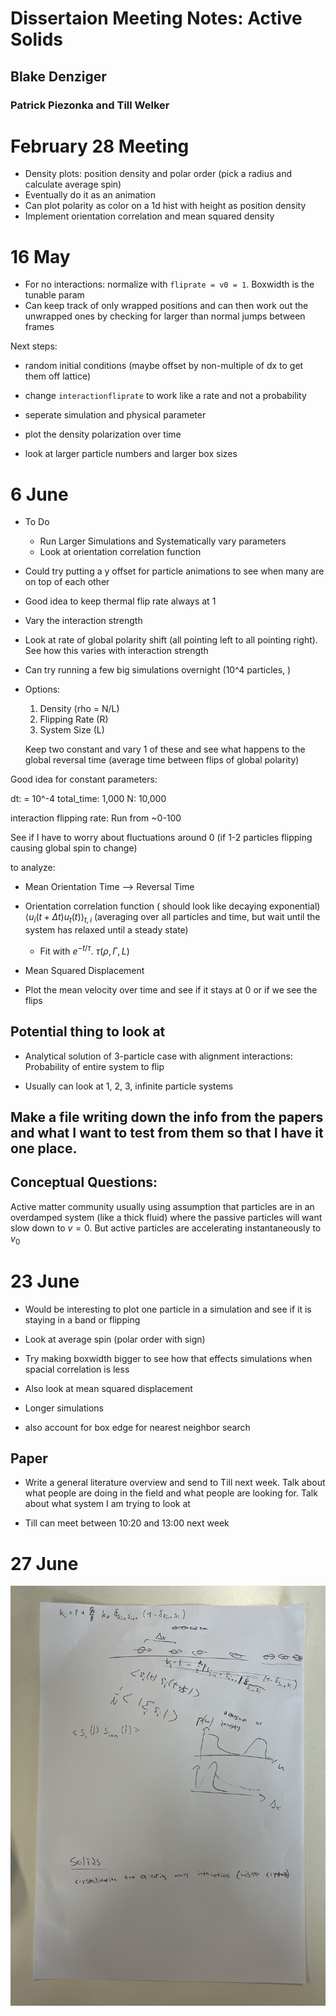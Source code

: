 # Dissertaion Meeting Notes: Active Solids

## Blake Denziger
### Patrick Piezonka and Till Welker



# February 28 Meeting

- Density plots: position density and polar order (pick a radius and calculate average spin)
- Eventually do it as an animation
- Can plot polarity as color on a 1d hist with height as position density
- Implement orientation correlation and mean squared density



# 16 May

- For no interactions: normalize with `fliprate = v0 = 1`. Boxwidth is the tunable param
- Can keep track of only wrapped positions and can then work out the unwrapped ones by checking for larger than normal jumps between frames


Next steps:
- random initial conditions (maybe offset by non-multiple of dx to get them off lattice)
- change `interactionfliprate` to work like a rate and not a probability

- seperate simulation and physical parameter

- plot the density polarization over time
- look at larger particle numbers and larger box sizes



# 6 June

- To Do
    - Run Larger Simulations and Systematically vary parameters
    - Look at orientation correlation function

- Could try putting a y offset for particle animations to see when many are on top of each other

- Good idea to keep thermal flip rate always at 1
- Vary the interaction strength
- Look at rate of global polarity shift (all pointing left to all pointing right). See how this varies with interaction strength

- Can try running a few big simulations overnight (10^4 particles, )

- Options:
    1. Density (rho = N/L)
    1. Flipping Rate (R)
    1. System Size (L)

    Keep two constant and vary 1 of these and see what happens to the global reversal time (average time between flips of global polarity)

Good idea for constant parameters:

dt: = 10^-4
total_time: 1,000
N: 10,000

interaction flipping rate: Run from ~0-100

See if I have to worry about fluctuations around 0 (if 1-2 particles flipping causing global spin to change)


to analyze:
- Mean Orientation Time --> Reversal Time
- Orientation correlation function ( should look like decaying exponential) $\langle u_i (t + \Delta t) u_t(t)\rangle_{t,i}$ (averaging over all particles and time, but wait until the system has relaxed until a steady state)
    - Fit with $e^{-t/\tau}$. $\tau(\rho, \Gamma, L)$
- Mean Squared Displacement



- Plot the mean velocity over time and see if it stays at 0 or if we see the flips






## Potential thing to look at
- Analytical solution of 3-particle case with alignment interactions: Probability of entire system to flip

- Usually can look at 1, 2, 3, infinite particle systems


## Make a file writing down the info from the papers and what I want to test from them so that I have it one place.



## Conceptual Questions:
Active matter community usually using assumption that particles are in an overdamped system (like a thick fluid) where the passive particles will want slow down to $v=0$. But active particles are accelerating instantaneously to $v_0$




# 23 June

- Would be interesting to plot one particle in a simulation and see if it is staying in a band or flipping

- Look at average spin (polar order with sign)

- Try making boxwidth bigger to see how that effects simulations when spacial correlation is less

- Also look at mean squared displacement

- Longer simulations

- also account for box edge for nearest neighbor search



## Paper

- Write a general literature overview and send to Till next week. Talk about what people are doing in the field and what people are looking for. Talk about what system I am trying to look at

- Till can meet between 10:20 and 13:00 next week

# 27 June

![Notes from meeting](./Images/june27_meetingnotes.jpg)